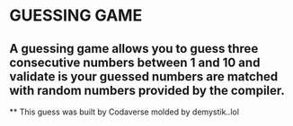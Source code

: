 # GUESSING GAME

## A guessing game allows you to guess three consecutive numbers between 1 and 10 and validate is your guessed numbers are matched with random numbers provided by the compiler.

** This guess was built by Codaverse molded by demystik..lol
